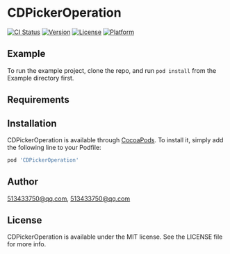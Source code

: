 # CDPickerOperation

[![CI Status](https://img.shields.io/travis/513433750@qq.com/CDPickerOperation.svg?style=flat)](https://travis-ci.org/513433750@qq.com/CDPickerOperation)
[![Version](https://img.shields.io/cocoapods/v/CDPickerOperation.svg?style=flat)](https://cocoapods.org/pods/CDPickerOperation)
[![License](https://img.shields.io/cocoapods/l/CDPickerOperation.svg?style=flat)](https://cocoapods.org/pods/CDPickerOperation)
[![Platform](https://img.shields.io/cocoapods/p/CDPickerOperation.svg?style=flat)](https://cocoapods.org/pods/CDPickerOperation)

## Example

To run the example project, clone the repo, and run `pod install` from the Example directory first.

## Requirements

## Installation

CDPickerOperation is available through [CocoaPods](https://cocoapods.org). To install
it, simply add the following line to your Podfile:

```ruby
pod 'CDPickerOperation'
```

## Author

513433750@qq.com, 513433750@qq.com

## License

CDPickerOperation is available under the MIT license. See the LICENSE file for more info.
